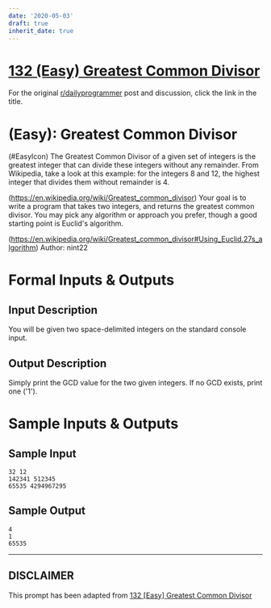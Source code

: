 ```yaml
---
date: '2020-05-03'
draft: true
inherit_date: true
---
```


# [132 (Easy) Greatest Common Divisor](https://www.reddit.com/r/dailyprogrammer/comments/1hvh6u/070813_challenge_132_easy_greatest_common_divisor/)

For the original [r/dailyprogrammer](https://www.reddit.com/r/dailyprogrammer/) post and discussion, click the link in the title.

#  (Easy): Greatest Common Divisor
(#EasyIcon)
The Greatest Common Divisor of a given set of integers is the greatest integer that can divide these integers without any remainder. From Wikipedia, take a look at this example: for the integers 8 and 12, the highest integer that divides them without remainder is 4.

(https://en.wikipedia.org/wiki/Greatest_common_divisor)
Your goal is to write a program that takes two integers, and returns the greatest common divisor. You may pick any algorithm or approach you prefer, though a good starting point is Euclid's algorithm.

(https://en.wikipedia.org/wiki/Greatest_common_divisor#Using_Euclid.27s_algorithm)
Author: nint22

# Formal Inputs & Outputs
## Input Description
You will be given two space-delimited integers on the standard console input.

## Output Description
Simply print the GCD value for the two given integers. If no GCD exists, print one ('1').

# Sample Inputs & Outputs
## Sample Input

```
32 12
142341 512345
65535 4294967295
```
## Sample Output

```
4
1
65535
```

----
## **DISCLAIMER**
This prompt has been adapted from [132 [Easy] Greatest Common Divisor](https://www.reddit.com/r/dailyprogrammer/comments/1hvh6u/070813_challenge_132_easy_greatest_common_divisor/
)
